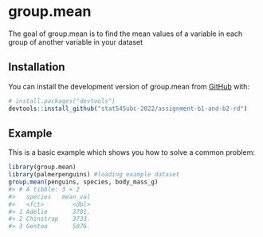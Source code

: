 
<!-- README.md is generated from README.Rmd. Please edit that file -->

# group.mean

<!-- badges: start -->
<!-- badges: end -->

The goal of group.mean is to find the mean values of a variable in each
group of another variable in your dataset

## Installation

You can install the development version of group.mean from
[GitHub](https://github.com/) with:

``` r
# install.packages("devtools")
devtools::install_github("stat545ubc-2022/assignment-b1-and-b2-rd")
```

## Example

This is a basic example which shows you how to solve a common problem:

``` r
library(group.mean)
library(palmerpenguins) #loading example dataset 
group.mean(penguins, species, body_mass_g)
#> # A tibble: 3 × 2
#>   species   mean_val
#>   <fct>        <dbl>
#> 1 Adelie       3701.
#> 2 Chinstrap    3733.
#> 3 Gentoo       5076.
```
